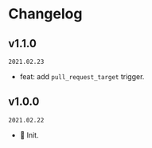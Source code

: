 # Changelog

## v1.1.0

`2021.02.23`

- feat: add `pull_request_target` trigger.

## v1.0.0

`2021.02.22`

- 🎉 Init.
